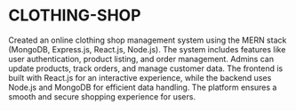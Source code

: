 ﻿# CLOTHING-SHOP
Created an online clothing shop management system using the MERN stack (MongoDB, Express.js, React.js, Node.js). The system includes features like user authentication, product listing, and order management. Admins can update products, track orders, and manage customer data. The frontend is built with React.js for an interactive experience, while the backend uses Node.js and MongoDB for efficient data handling. The platform ensures a smooth and secure shopping experience for users. 
